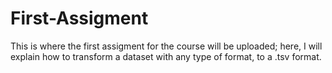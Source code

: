 # First-Assigment
This is where the first assigment for the course will be uploaded; here, I will explain how to transform a dataset with any type of format, to a .tsv format.
